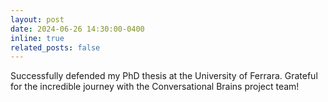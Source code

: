```yaml
---
layout: post
date: 2024-06-26 14:30:00-0400
inline: true
related_posts: false
---
```


Successfully defended my PhD thesis at the University of Ferrara. Grateful for the incredible journey with the Conversational Brains project team!
